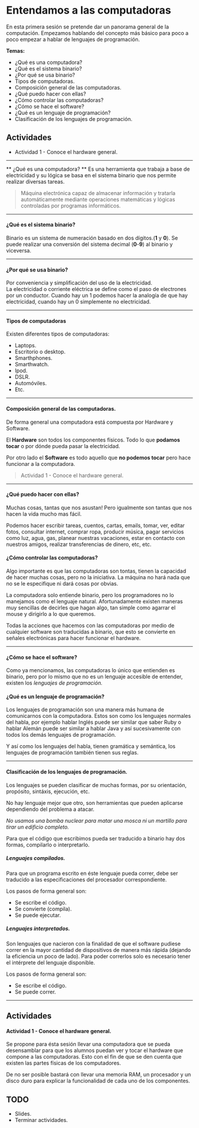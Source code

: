 # Entendamos a las computadoras

En esta primera sesión se pretende dar un panorama general de la computación. Empezamos hablando del concepto más básico para poco a poco empezar a hablar de lenguajes de programación.

**Temas:**
 - ¿Qué es una computadora?
 - ¿Qué es el sistema binario?
 - ¿Por qué se usa binario?
 - Tipos de computadoras.
 - Composición general de las computadoras.
 - ¿Qué puedo hacer con ellas?
 - ¿Cómo controlar las computadoras?
 - ¿Cómo se hace el software?
 - ¿Qué es un lenguaje de programación?
 - Clasificación de los lenguajes de programación.

 ## Actividades
 -  Actividad 1 - Conoce el hardware general.
---
** ¿Qué es una computadora? **
Es una herramienta que trabaja a base de electricidad y su lógica se basa en el sistema binario que nos permite realizar diversas tareas.  

>  Máquina electrónica capaz de almacenar información y tratarla automáticamente mediante operaciones matemáticas y lógicas controladas por programas informáticos.


---  

#### ¿Qué es el sistema binario?  

Binario es un sistema de numeración basado en dos dígitos.(**1** y **0**). Se puede realizar una conversión del sistema decimal (**0**-**9**) al binario y viceversa.

---
#### ¿Por qué se usa binario?
Por conveniencia y simplificación del uso de la electricidad.  
La electricidad o corriente eléctrica se define como el paso de electrones por un conductor. Cuando hay un 1 podemos hacer la analogía de que hay electricidad, cuando hay un 0 simplemente no electricidad.

---
#### Tipos de computadoras
Existen diferentes tipos de computadoras:
- Laptops.
- Escritorio o desktop.
- Smarthphones.
- Smarthwatch.
- Ipod.
- DSLR.
- Automóviles.
- Etc.

---
#### Composición general de las computadoras.
De forma general una computadora está compuesta por Hardware y Software.   

El **Hardware** son todos los componentes físicos. Todo lo que **podamos tocar** o por dónde pueda pasar la electricidad.

Por otro lado el **Software** es todo aquello que **no podemos tocar** pero hace funcionar a la computadora.

> Actividad 1 - Conoce el hardware general.
---

#### ¿Qué puedo hacer con ellas?
Muchas cosas, tantas que nos asustan! Pero igualmente son tantas que nos hacen la vida mucho mas fácil.

Podemos hacer escribir tareas, cuentos, cartas, emails, tomar, ver, editar fotos, consultar internet, comprar ropa, producir música, pagar servicios como luz, agua, gas, planear nuestras vacaciones, estar en contacto con nuestros amigos, realizar transferencias de dinero, etc, etc.


#### ¿Cómo controlar las computadoras?
Algo importante es que las computadoras son tontas, tienen la capacidad de hacer muchas cosas, pero no la iniciativa. La máquina no hará nada que no se le especifique ni dará cosas por obvias.

La computadora solo entiende binario, pero los programadores no lo manejamos como el lenguaje natural.
Afortunadamente existen maneras muy sencillas de decirles que hagan algo, tan simple como agarrar el mouse y dirigirlo a lo que queremos.

Todas la acciones que hacemos con las computadoras por medio de cualquier software son traducidas a binario, que esto se convierte en señales electrónicas para hacer funcionar el hardware.

---

#### ¿Cómo se hace el software?
Como ya mencionamos, las computadoras lo único que entienden es binario, pero por lo mismo que no es un lenguaje accesible de entender, existen los *lenguajes de programación.*


#### ¿Qué es un lenguaje de programación?

Los lenguajes de programación son una manera más humana de comunicarnos con la computadora. Estos son como los lenguajes normales del habla, por ejemplo hablar Inglés puede ser similar que saber Ruby o hablar Alemán puede ser similar a hablar Java y así sucesivamente con todos los demás lenguajes de programación.

Y así como los lenguajes del habla, tienen gramática y semántica, los lenguajes de programación también tienen sus reglas.

---

#### Clasificación de los lenguajes de programación.

Los lenguajes se pueden clasificar de muchas formas, por su orientación, propósito, sintáxis, ejecución, etc.

No hay lenguaje mejor que otro, son herramientas que pueden aplicarse dependiendo del problema a atacar.

*No usamos una bomba nuclear para matar una mosca ni un martillo para tirar un edificio completo.*

Para que el código que escribimos pueda ser traducido a binario hay dos formas, compilarlo o interpretarlo.

##### Lenguajes compilados.
Para que un programa escrito en éste lenguaje pueda correr, debe ser traducido a las especificaciones del procesador correspondiente.  

Los pasos de forma general son:
- Se escribe el código.
- Se convierte (compila).
- Se puede ejecutar.

##### Lenguajes interpretados.
Son lenguajes que nacieron con la finalidad de que el software pudiese correr en la mayor cantidad de dispositivos de manera más rápida (dejando la eficiencia un poco de lado). Para poder correrlos solo es necesario tener el intérprete del lenguaje disponible.

Los pasos de forma general son:
- Se escribe el código.
- Se puede correr.

---
## Actividades
#### Actividad 1 - Conoce el hardware general.
Se propone para ésta sesión llevar una computadora que se pueda desensamblar para que los alumnos puedan ver y tocar el hardware que compone a las computadoras. Esto con el fin de que se den cuenta que existen las partes físicas de los computadores.

De no ser posible bastará con llevar una memoria RAM, un procesador y un disco duro para explicar la funcionalidad de cada uno de los componentes.

## TODO
- Slides.
- Terminar actividades.
